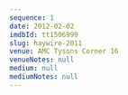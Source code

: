 ```yaml
---
sequence: 1
date: 2012-02-02
imdbId: tt1506999
slug: haywire-2011
venue: AMC Tysons Corner 16
venueNotes: null
medium: null
mediumNotes: null
---
```


